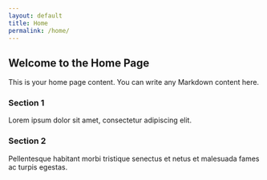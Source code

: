 ```yaml
---
layout: default
title: Home
permalink: /home/
---
```


## Welcome to the Home Page

This is your home page content. You can write any Markdown content here.

### Section 1

Lorem ipsum dolor sit amet, consectetur adipiscing elit.

### Section 2

Pellentesque habitant morbi tristique senectus et netus et malesuada fames ac turpis egestas.

